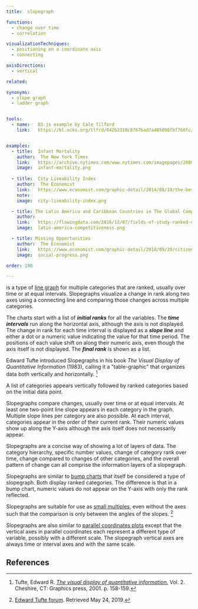 ```yaml
---
title:  slopegraph

functions:
  - change over time
  - correlation

visualizationTechniques:
  - positioning on a coordinate axis
  - connecting

axisDirections:
  - vertical

related:

synonyms:
  - slope graph
  - ladder graph


tools:
  - name:   D3.js example by Cale Tilford
    link:   https://bl.ocks.org/tlfrd/042b2318c8767bad7a485098fbf760fc/df83d66e55cf7c03ef726b1e2edea4243c00fa2f


examples:
  - title:  Infant Mortality
    author:  The New York Times
    link:   https://archive.nytimes.com/www.nytimes.com/imagepages/2009/04/06/health/infant_stats.html
    image:  infant-mortality.png
    
  - title:  City Liveability Index
    author:  The Economist
    link:   https://www.economist.com/graphic-detail/2014/08/19/the-best-places-to-live
    note:   
    image:  city-liveability-index.png

  - title: The Latin America and Caribbean Countries in The Global Competitiveness Report
    author:  
    link:   https://flowingdata.com/2016/12/07/fields-of-study-ranked-over-past-few-decades/
    image:  latin-america-competitiveness.png

  - title: Missing Opportunities
    author:  The Economist
    link:   https://www.economist.com/graphic-detail/2018/09/20/citizens-basic-needs-are-being-met-but-they-lack-opportunities
    image:  social-progress.png

order: 190

---
```

is a type of [line graph](/line-graph) for multiple categories that are ranked, usually over time or at equal intervals. Slopegraphs visualize a change in rank along two axes using a connecting line and comparing those changes across multiple categories. 

<!--more-->
The charts start with a list of ***initial ranks*** for all the variables. The ***time intervals*** run along the horizontal axis, although the axis is not displayed. The change in rank for each time interval is displayed as a ***slope line*** and either a dot or a numeric value indicating the value for that time period. The positions of each value shift on along their numeric axis, even though the axis itself is not displayed.  The ***final rank*** is shown as a list.

Edward Tufte introduced Slopegraphs in his book *The Visual Display of Quantitative Information* (1983), calling it a "table-graphic" that organizes data both vertically and horizontally. [^tufte]

A list of categories appears vertically followed by ranked categories based on the initial data point. 

Slopegraphs compare changes, usually over time or at equal intervals.  At least one two-point line slope appears in each category in the graph. Multiple slope lines per category are also possible. At each interval, categories appear in the order of their current rank. Their numeric values show up along the Y-axis although the axis itself does not necessarily appear.

Slopegraphs are a concise way of showing a lot of layers of data. The category hierarchy, specific number values, change of category rank over time, change compared to changes of other categories, and the overall pattern of change can all comprise the information layers of a slopegraph.

Slopegraphs are similar to [bump charts](/bump-chart) that itself be considered a type of slopegraph. Both display ranked categories. The difference is that in a bump chart, numeric values do not appear on the Y-axis with only the rank reflected.

Slopegraphs are suitable for use as [small multiples](/small-multiples), even without the axes such that the comparison is only between the angles of the slopes. [^tufte2]

Slopegraphs are also similar to [parallel coordinates plots](/parallel-coordinates) except that the vertical axes in parallel coordinates each represent a different type of variable, possibly with a different scale. The slopegraph vertical axes are always time or interval axes and with the same scale.


## References
[^tufte]: Tufte, Edward R. [*The visual display of quantitative information.*](https://www.edwardtufte.com/tufte/books_vdqi) Vol. 2. Cheshire, CT: Graphics press, 2001. p. 158-159.
[^tufte2]: [Edward Tufte forum](https://www.edwardtufte.com/bboard/q-and-a-fetch-msg?msg_id=0003nk). Retrieved May 24, 2019.
